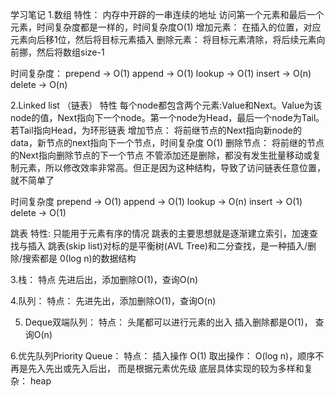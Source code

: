 学习笔记
1.数组
特性：
  内存中开辟的一串连续的地址
  访问第一个元素和最后一个元素，时间复杂度都是一样的，时间复杂度O(1)
增加元素：
  在插入的位置，对应元素向后移1位，然后将目标元素插入
删除元素：
  将目标元素清除，将后续元素向前挪，然后将数组size-1

时间复杂度：
prepend -> O(1)
append -> O(1)
lookup -> O(1)
insert -> O(n)
delete -> O(n)

2.Linked list （链表）
特性
  每个node都包含两个元素:Value和Next。Value为该node的值，Next指向下一个node。第一个node为Head，最后一个node为Tail。若Tail指向Head，为环形链表
增加节点：
  将前继节点的Next指向新node的data，新节点的next指向下一个节点，时间复杂度 O(1)
删除节点：
  将前继的节点的Next指向删除节点的下一个节点
不管添加还是删除，都没有发生批量移动或复制元素，所以修改效率非常高。但正是因为这种结构，导致了访问链表任意位置，就不简单了

时间复杂度
prepend -> O(1)
append -> O(1)
lookup -> O(n)
insert -> O(1)
delete -> O(1)

跳表
特性:
   只能用于元素有序的情况
   跳表的主要思想就是逐渐建立索引，加速查找与插入
   跳表(skip list)对标的是平衡树(AVL Tree)和二分查找，是一种插入/删除/搜索都是 0(log n)的数据结构
   
   
3.栈：
特点
  先进后出，添加删除O(1)，查询O(n)
 
4.队列：
特点：
  先进先出，添加删除O(1)，查询O(n)
  
5. Deque双端队列：
特点：
  头尾都可以进行元素的出入
  插入删除都是O(1)， 查询O(n)
 
 
6.优先队列Priority Queue：
特点：
  插入操作 O(1)
  取出操作： O(log n)，顺序不再是先入先出或先入后出， 而是根据元素优先级
  底层具体实现的较为多样和复杂： heap

